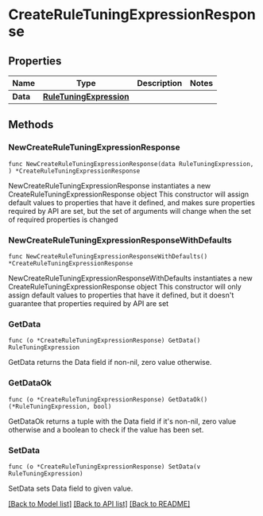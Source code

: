 # CreateRuleTuningExpressionResponse

## Properties

Name | Type | Description | Notes
------------ | ------------- | ------------- | -------------
**Data** | [**RuleTuningExpression**](RuleTuningExpression.md) |  | 

## Methods

### NewCreateRuleTuningExpressionResponse

`func NewCreateRuleTuningExpressionResponse(data RuleTuningExpression, ) *CreateRuleTuningExpressionResponse`

NewCreateRuleTuningExpressionResponse instantiates a new CreateRuleTuningExpressionResponse object
This constructor will assign default values to properties that have it defined,
and makes sure properties required by API are set, but the set of arguments
will change when the set of required properties is changed

### NewCreateRuleTuningExpressionResponseWithDefaults

`func NewCreateRuleTuningExpressionResponseWithDefaults() *CreateRuleTuningExpressionResponse`

NewCreateRuleTuningExpressionResponseWithDefaults instantiates a new CreateRuleTuningExpressionResponse object
This constructor will only assign default values to properties that have it defined,
but it doesn't guarantee that properties required by API are set

### GetData

`func (o *CreateRuleTuningExpressionResponse) GetData() RuleTuningExpression`

GetData returns the Data field if non-nil, zero value otherwise.

### GetDataOk

`func (o *CreateRuleTuningExpressionResponse) GetDataOk() (*RuleTuningExpression, bool)`

GetDataOk returns a tuple with the Data field if it's non-nil, zero value otherwise
and a boolean to check if the value has been set.

### SetData

`func (o *CreateRuleTuningExpressionResponse) SetData(v RuleTuningExpression)`

SetData sets Data field to given value.



[[Back to Model list]](../README.md#documentation-for-models) [[Back to API list]](../README.md#documentation-for-api-endpoints) [[Back to README]](../README.md)


